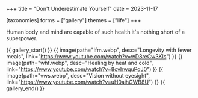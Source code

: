 +++
title = "Don't Underestimate Yourself"
date = 2023-11-17

[taxonomies]
forms = ["gallery"]
themes = ["life"]
+++

Human body and mind are capable of such health it's nothing short of a superpower.

<!-- more -->

{{ gallery_start() }}
{{ image(path="lfm.webp", desc="Longevity with fewer meals", link="https://www.youtube.com/watch?v=wD8reCw3Kls") }}
{{ image(path="whf.webp", desc="Healing by heat and cold", link="https://www.youtube.com/watch?v=8cvhwquPqJ0") }}
{{ image(path="vws.webp", desc="Vision without eyesight", link="https://www.youtube.com/watch?v=uH0aihGWB8U") }}
{{ gallery_end() }}

